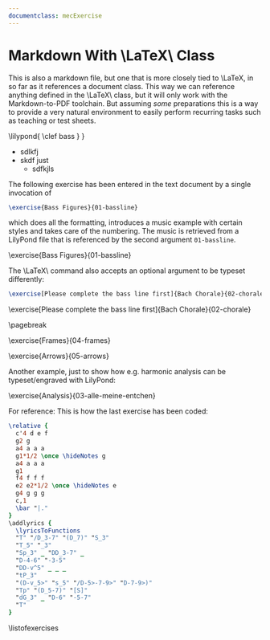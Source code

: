 ```yaml
---
documentclass: mecExercise
---
```


# Markdown With \LaTeX\ Class

This is also a markdown file, but one that is more closely tied to \LaTeX, in so
far as it references a document class. This way we can reference anything
defined in the \LaTeX\ class, but it will only work with the Markdown-to-PDF
toolchain. But assuming *some* preparations this is a way to provide a very
natural environment to easily perform recurring tasks such as teaching or test
sheets.

\lilypond{ \clef bass } }

* sdlkfj
* skdf just
  * sdfkjls

The following exercise has been entered in the text document by a single
invocation of

```tex
\exercise{Bass Figures}{01-bassline}
```

which does all the formatting, introduces a music example with certain styles
and takes care of the numbering. The music is retrieved from a LilyPond file
that is referenced by the second argument `01-bassline`.

\exercise{Bass Figures}{01-bassline}

The \LaTeX\ command also accepts an optional argument to be typeset differently:

```tex
\exercise[Please complete the bass line first]{Bach Chorale}{02-chorale}
```

\exercise[Please complete the bass line first]{Bach Chorale}{02-chorale}

\pagebreak


\exercise{Frames}{04-frames}

\exercise{Arrows}{05-arrows}

Another example, just to show how e.g. harmonic analysis can be typeset/engraved with LilyPond:

\exercise{Analysis}{03-alle-meine-entchen}

For reference: This is how the last exercise has been coded:

```lilypond
\relative {
  c'4 d e f
  g2 g
  a4 a a a
  g1*1/2 \once \hideNotes g
  a4 a a a
  g1
  f4 f f f
  e2 e2*1/2 \once \hideNotes e
  g4 g g g
  c,1
  \bar "|."
}
\addlyrics {
  \lyricsToFunctions
  "T" "/D_3-7" "(D_7)" "S_3"
  "T_5" "_3"
  "Sp_3" _ "DD_3-7" _
  "D-4-6" "-3-5"
  "DD-v^5" _ _ _
  "tP_3"
  "(D-v_5>" "s_5" "/D-5>-7-9>" "D-7-9>)"
  "Tp" "(D_5-7)" "[S]"
  "dG_3" _ "D-6" "-5-7"
  "T"
}
```

\listofexercises